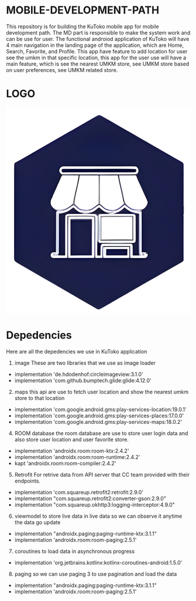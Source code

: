 # MOBILE-DEVELOPMENT-PATH
This repository is for building the KuToko mobile app for mobile development path. The MD part is responsible to make the system work and can be use for user. The functional androiod application of KuToko will have 4 main navigation in the landing page of the application, which are Home, Search, Favorite, and Profile.
This app have feature to add location for user see the umkm in that specific location, this app for the user use will have a main feature, which is see the nearest UMKM store, see UMKM store based on user preferences, see UMKM related store.


# LOGO

![alt text](https://github.com/71200593dediyanto/AndroidStudio/blob/main/icon.png?raw=true)

# Depedencies

Here are all the depedencies we use in KuToko application

1. image
These are two libraries that we use as image loader
- implementation 'de.hdodenhof:circleimageview:3.1.0'
- implementation 'com.github.bumptech.glide:glide:4.12.0'

2. maps
this api are use to fetch user location and show the nearest umkm store to that location
- implementation 'com.google.android.gms:play-services-location:19.0.1'
- implementation 'com.google.android.gms:play-services-places:17.0.0'
- implementation 'com.google.android.gms:play-services-maps:18.0.2'

4. ROOM database
the room database are use to store user login data and also store user location and user favorite store.
- implementation 'androidx.room:room-ktx:2.4.2'
- implementation 'androidx.room:room-runtime:2.4.2'
- kapt 'androidx.room:room-compiler:2.4.2'

5. Retrofit
For retrive data from API server that CC team provided with their endpoints.
- implementation 'com.squareup.retrofit2:retrofit:2.9.0'
- implementation "com.squareup.retrofit2:converter-gson:2.9.0"
- implementation "com.squareup.okhttp3:logging-interceptor:4.9.0"

6. viewmodel
to store live data in live data so we can observe it anytime the data go update
- implementation "androidx.paging:paging-runtime-ktx:3.1.1"
- implementation 'androidx.room:room-paging:2.5.1'

7. coroutines
to load data in asynchronous progress
- implementation 'org.jetbrains.kotlinx:kotlinx-coroutines-android:1.5.0'

8. paging
so we can use paging 3 to use pagination and load the data
- implementation "androidx.paging:paging-runtime-ktx:3.1.1"
- implementation 'androidx.room:room-paging:2.5.1'











